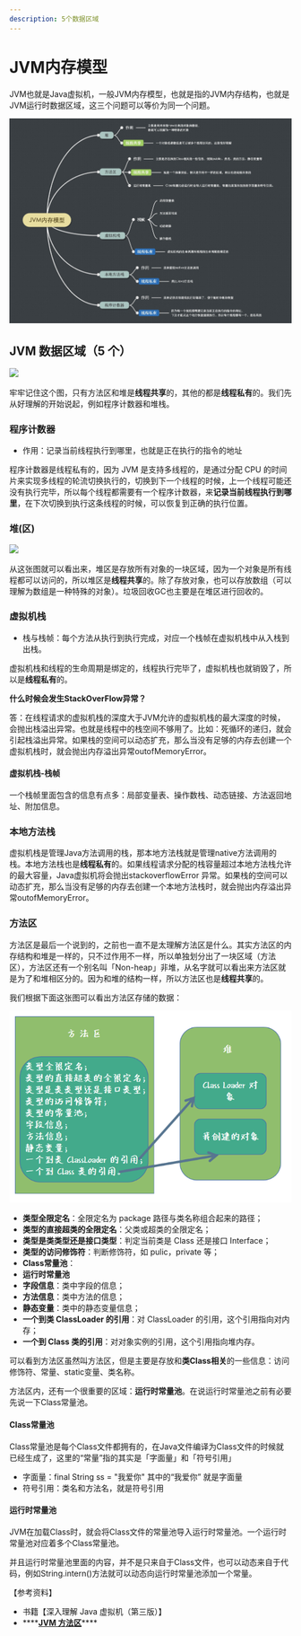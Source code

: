 ```yaml
---
description: 5个数据区域
---
```


# JVM内存模型

JVM也就是Java虚拟机，一般JVM内存模型，也就是指的JVM内存结构，也就是JVM运行时数据区域，这三个问题可以等价为同一个问题。

![JVM&#x8FD0;&#x884C;&#x65F6;&#x6570;&#x636E;&#x533A;&#x57DF;/&#x5185;&#x5B58;&#x7ED3;&#x6784;](../../../.gitbook/assets/image%20%283%29.png)

## JVM 数据区域（5 个）

![](https://pic.downk.cc/item/5fe3f3743ffa7d37b339ac4a.jpg)

牢牢记住这个图，只有方法区和堆是**线程共享**的，其他的都是**线程私有**的。我们先从好理解的开始说起，例如程序计数器和堆栈。

### 程序计数器

* 作用：记录当前线程执行到哪里，也就是正在执行的指令的地址

程序计数器是线程私有的，因为 JVM 是支持多线程的，是通过分配 CPU 的时间片来实现多线程的轮流切换执行的，切换到下一个线程的时候，上一个线程可能还没有执行完毕，所以每个线程都需要有一个程序计数器，来**记录当前线程执行到哪里**，在下次切换到执行这条线程的时候，可以恢复到正确的执行位置。

### 堆\(区\)

![](https://pic.downk.cc/item/5fe3fc673ffa7d37b33f7c51.jpg)

从这张图就可以看出来，堆区是存放所有对象的一块区域，因为一个对象是所有线程都可以访问的，所以堆区是**线程共享**的。除了存放对象，也可以存放数组（可以理解为数组是一种特殊的对象）。垃圾回收GC也主要是在堆区进行回收的。

### 虚拟机栈

* 栈与栈帧：每个方法从执行到执行完成，对应一个栈帧在虚拟机栈中从入栈到出栈。

虚拟机栈和线程的生命周期是绑定的，线程执行完毕了，虚拟机栈也就销毁了，所以是**线程私有**的。

**什么时候会发生StackOverFlow异常？**

答：在线程请求的虚拟机栈的深度大于JVM允许的虚拟机栈的最大深度的时候，会抛出栈溢出异常。也就是线程中的栈空间不够用了。比如：死循环的递归，就会引起栈溢出异常。如果栈的空间可以动态扩充，那么当没有足够的内存去创建一个虚拟机栈时，就会抛出内存溢出异常outofMemoryError。

#### 虚拟机栈-栈帧

一个栈帧里面包含的信息有点多：局部变量表、操作数栈、动态链接、方法返回地址、附加信息。

### 本地方法栈

虚拟机栈是管理Java方法调用的栈，那本地方法栈就是管理native方法调用的栈。本地方法栈也是**线程私有**的。如果线程请求分配的栈容量超过本地方法栈允许的最大容量，Java虚拟机将会抛出stackoverflowError 异常。如果栈的空间可以动态扩充，那么当没有足够的内存去创建一个本地方法栈时，就会抛出内存溢出异常outofMemoryError。

### 方法区

方法区是最后一个说到的，之前也一直不是太理解方法区是什么。其实方法区的内存结构和堆是一样的，只不过作用不一样，所以单独划分出了一块区域（方法区），方法区还有一个别名叫「Non-heap」非堆，从名字就可以看出来方法区就是为了和堆相区分的。因为和堆的结构一样，所以方法区也是**线程共享**的。

我们根据下面这张图可以看出方法区存储的数据：

![](../../../.gitbook/assets/image%20%282%29.png)

* **类型全限定名**：全限定名为 package 路径与类名称组合起来的路径；
* **类型的直接超类的全限定名**：父类或超类的全限定名；
* **类型是类类型还是接口类型**：判定当前类是 Class 还是接口 Interface；
* **类型的访问修饰符**：判断修饰符，如 pulic，private 等；
* **Class常量池**：
* **运行时常量池**
* **字段信息**：类中字段的信息；
* **方法信息**：类中方法的信息；
* **静态变量**：类中的静态变量信息；
* **一个到类 ClassLoader 的引用**：对 ClassLoader 的引用，这个引用指向对内存；
* **一个到 Class 类的引用**：对对象实例的引用，这个引用指向堆内存。

可以看到方法区虽然叫方法区，但是主要是存放和**类Class相关**的一些信息：访问修饰符、常量、static变量、类名称。

方法区内，还有一个很重要的区域：**运行时常量池**。在说运行时常量池之前有必要先说一下Class常量池。

#### Class常量池

Class常量池是每个Class文件都拥有的，在Java文件编译为Class文件的时候就已经生成了，这里的“常量”指的其实是「字面量」和「符号引用」

* 字面量：final String ss = "我爱你" 其中的“我爱你” 就是字面量
* 符号引用：类名和方法名，就是符号引用

#### 运行时常量池

JVM在加载Class时，就会将Class文件的常量池导入运行时常量池。一个运行时常量池对应着多个Class常量池。

并且运行时常量池里面的内容，并不是只来自于Class文件，也可以动态来自于代码，例如String.intern\(\)方法就可以动态向运行时常量池添加一个常量。



【参考资料】

* 书籍【深入理解 Java 虚拟机（第三版）】
* \*\*\*\*[**JVM 方法区**](https://m.imooc.com/wiki/jvm-methodarea)\*\*\*\*

